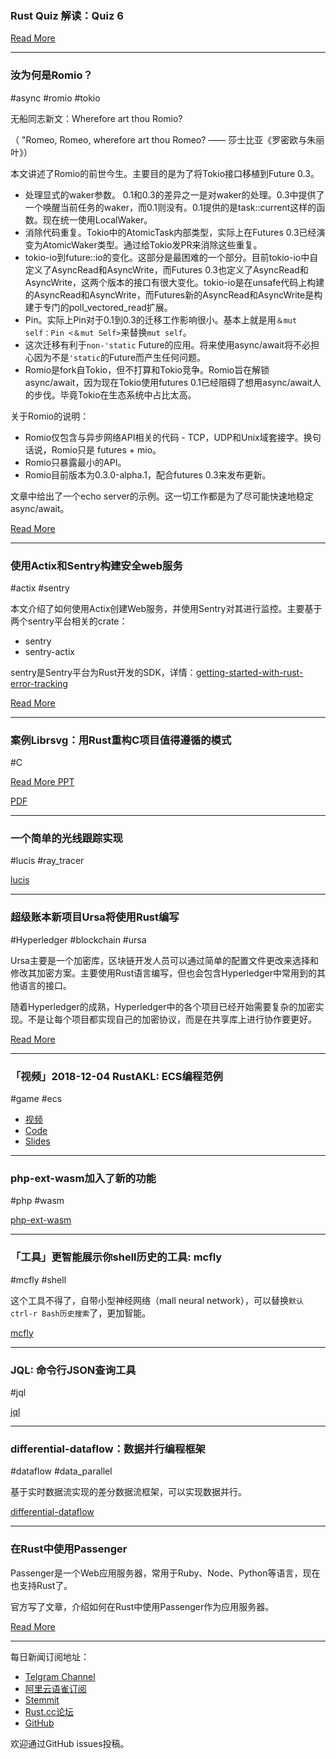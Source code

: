 ### Rust Quiz 解读：Quiz 6 

[Read More](https://zhuanlan.zhihu.com/p/51683754)

---

### 汝为何是Romio？

#async #romio #tokio

无船同志新文：Wherefore art thou Romio?

（ "Romeo, Romeo, wherefore art thou Romeo? —— 莎士比亚《罗密欧与朱丽叶》）

本文讲述了Romio的前世今生。主要目的是为了将Tokio接口移植到Future 0.3。

- 处理显式的waker参数。 0.1和0.3的差异之一是对waker的处理。0.3中提供了一个唤醒当前任务的waker，而0.1则没有。0.1提供的是task::current这样的函数。现在统一使用LocalWaker。
- 消除代码重复。Tokio中的AtomicTask内部类型，实际上在Futures 0.3已经演变为AtomicWaker类型。通过给Tokio发PR来消除这些重复。
- tokio-io到future::io的变化。这部分是最困难的一个部分。目前tokio-io中自定义了AsyncRead和AsyncWrite，而Futures 0.3也定义了AsyncRead和AsyncWrite，这两个版本的接口有很大变化。tokio-io是在unsafe代码上构建的AsyncRead和AsyncWrite，而Futures新的AsyncRead和AsyncWrite是构建于专门的poll_vectored_read扩展。
- Pin。实际上Pin对于0.1到0.3的迁移工作影响很小。基本上就是用`＆mut self：Pin <＆mut Self>`来替换`mut self`。
- 这次迁移有利于`non-'static` Future的应用。将来使用async/await将不必担心因为不是`'static`的Future而产生任何问题。
- Romio是fork自Tokio，但不打算和Tokio竞争。Romio旨在解锁async/await，因为现在Tokio使用futures 0.1已经阻碍了想用async/await人的步伐。毕竟Tokio在生态系统中占比太高。

关于Romio的说明：

- Romio仅包含与异步网络API相关的代码 -  TCP，UDP和Unix域套接字。换句话说，Romio只是 futures + mio。
- Romio只暴露最小的API。
- Romio目前版本为0.3.0-alpha.1，配合futures 0.3来发布更新。

文章中给出了一个echo server的示例。这一切工作都是为了尽可能快速地稳定async/await。

[Read More](https://boats.gitlab.io/blog/post/romio/)

---

### 使用Actix和Sentry构建安全web服务

#actix #sentry

本文介绍了如何使用Actix创建Web服务，并使用Sentry对其进行监控。主要基于两个sentry平台相关的crate：

- sentry
- sentry-actix

sentry是Sentry平台为Rust开发的SDK，详情：[getting-started-with-rust-error-tracking](https://blog.sentry.io/2018/10/22/getting-started-with-rust-error-tracking)

[Read More](https://blog.sentry.io/2018/12/04/safe-web-services-actix-sentry?utm_campaign=rust&utm_source=social&utm_medium=twitter&utm_content=post&utm_term=actix)

---

### 案例Librsvg：用Rust重构C项目值得遵循的模式

#C 

[Read More PPT](https://people.gnome.org/~federico/blog/guadec-2018-presentation.html)

[PDF](https://people.gnome.org/~federico/blog/docs/fmq-refactoring-c-to-rust.pdf)

---

### 一个简单的光线跟踪实现

#lucis #ray_tracer

[lucis](https://github.com/shaunbennett/lucis)

---

### 超级账本新项目Ursa将使用Rust编写

#Hyperledger #blockchain #ursa

Ursa主要是一个加密库，区块链开发人员可以通过简单的配置文件更改来选择和修改其加密方案。主要使用Rust语言编写，但也会包含Hyperledger中常用到的其他语言的接口。

随着Hyperledger的成熟，Hyperledger中的各个项目已经开始需要复杂的加密实现。不是让每个项目都实现自己的加密协议，而是在共享库上进行协作要更好。

[Read More](https://www.hyperledger.org/blog/2018/12/04/welcome-hyperledger-ursa)

---

### 「视频」2018-12-04 RustAKL: ECS编程范例

#game #ecs

- [视频](https://www.youtube.com/watch?v=Qc8a2hmpHCA&feature=youtu.be)
- [Code](https://github.com/azriel91/ecs_paradigm)
- [Slides](https://gitpitch.com/azriel91/ecs_paradigm/master?grs=github&t=sky#/)

---

### php-ext-wasm加入了新的功能

#php #wasm

[php-ext-wasm](https://github.com/Hywan/php-ext-wasm)

---

### 「工具」更智能展示你shell历史的工具: mcfly

#mcfly #shell

这个工具不得了，自带小型神经网络（mall neural network），可以替换`默认ctrl-r Bash历史搜索`了，更加智能。

[mcfly](https://github.com/cantino/mcfly)

---

### JQL: 命令行JSON查询工具

#jql

[jql](https://github.com/yamafaktory/jql)

---

### differential-dataflow：数据并行编程框架

#dataflow #data_parallel 

基于实时数据流实现的差分数据流框架，可以实现数据并行。

[differential-dataflow](https://github.com/frankmcsherry/differential-dataflow)

---

### 在Rust中使用Passenger

Passenger是一个Web应用服务器，常用于Ruby、Node、Python等语言，现在也支持Rust了。

官方写了文章，介绍如何在Rust中使用Passenger作为应用服务器。

[Read More](https://www.phusionpassenger.com/docs/advanced_guides/gls/rust.html)

---

每日新闻订阅地址：

- [Telgram Channel](https://t.me/rust_daily_news )
- [阿里云语雀订阅](https://www.yuque.com/chaosbot/rustnews)
- [Stemmit](https://steemit.com/@blackanger)
- [Rust.cc论坛](https://rust.cc)
- [GitHub](https://github.com/RustStudy/rust_daily_news)

欢迎通过GitHub issues投稿。
